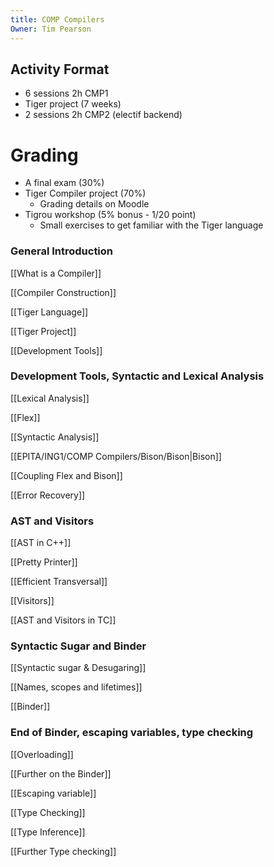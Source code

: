 ```yaml
---
title: COMP Compilers
Owner: Tim Pearson
---
```

## Activity Format
- 6 sessions 2h CMP1
- Tiger project (7 weeks)
- 2 sessions 2h CMP2 (electif backend)
# Grading
- A final exam (30%)
- Tiger Compiler project (70%)
    - Grading details on Moodle
- Tigrou workshop (5% bonus - 1/20 point)
    - Small exercises to get familiar with the Tiger language
  
### General Introduction
[[What is a Compiler]]

[[Compiler Construction]]

[[Tiger Language]]

[[Tiger Project]]

[[Development Tools]]

  
### Development Tools, Syntactic and Lexical Analysis
[[Lexical Analysis]]

[[Flex]]

[[Syntactic Analysis]]

[[EPITA/ING1/COMP Compilers/Bison/Bison|Bison]]

[[Coupling Flex and Bison]]

[[Error Recovery]]

  
### AST and Visitors
[[AST in C++]]

[[Pretty Printer]]

[[Efficient Transversal]]

[[Visitors]]

[[AST and Visitors in TC]]

  
### Syntactic Sugar and Binder
[[Syntactic sugar & Desugaring]]

[[Names, scopes and lifetimes]]

[[Binder]]

  
### End of Binder, escaping variables, type checking
[[Overloading]]

[[Further on the Binder]]

[[Escaping variable]]

[[Type Checking]]

[[Type Inference]]

[[Further Type checking]]

